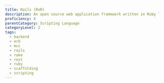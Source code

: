 ```yaml
---
title: Rails (RoR)
description: An open source web application framework written in Ruby language, and also known as Ruby on Rails.
proficiency: 4
parentCategory: Scripting Language
categoryLevel: 2
tags:
  - backend
  - erb
  - mvc
  - rails
  - rake
  - rest
  - ruby
  - scaffolding
  - scripting
---
```

